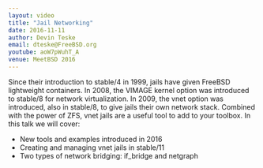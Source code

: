 ```yaml
---
layout: video
title: "Jail Networking"
date: 2016-11-11
author: Devin Teske
email: dteske@FreeBSD.org
youtube: aoW7pWuhT_A
venue: MeetBSD 2016
---
```

Since their introduction to stable/4 in 1999, jails have given FreeBSD
lightweight containers. In 2008, the VIMAGE kernel option was introduced to
stable/8 for network virtualization. In 2009, the vnet option was introduced,
also in stable/8, to give jails their own network stack. Combined with the
power of ZFS, vnet jails are a useful tool to add to your toolbox. In this
talk we will cover:

* New tools and examples introduced in 2016
* Creating and managing vnet jails in stable/11
* Two types of network bridging: if_bridge and netgraph
